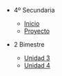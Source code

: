 - 4º Secundaria

  - [<i class="bi bi-house"></i> Inicio](4-secundaria/inicio)
  - [<i class="bi bi-controller"></i> Proyecto](4-secundaria/proyecto)

- 2 Bimestre

  - [Unidad 3](4-secundaria/unidad-3.md)
  - [<i class="bi bi-dot"></i> Unidad 4](4-secundaria/unidad-4.md)

<!-- 

- 2 Bimestre 

  - [Unidad 3](4-secundaria/unidad-3.md)
  - [Unidad 4](4-secundaria/unidad-4.md)

- 3 Bimestre

  - [Unidad 5](4-secundaria/unidad-5.md)
  - [Unidad 6](4-secundaria/unidad-6.md)

- 4 Bimestre

  - [Unidad 7](4-secundaria/unidad-7.md)
  - [<i class="bi bi-arrow-right-square"></i> Unidad 8](4-secundaria/unidad-8.md)

- [<i class="bi bi-caret-left-square"></i> Regresar a principal](/)

-->